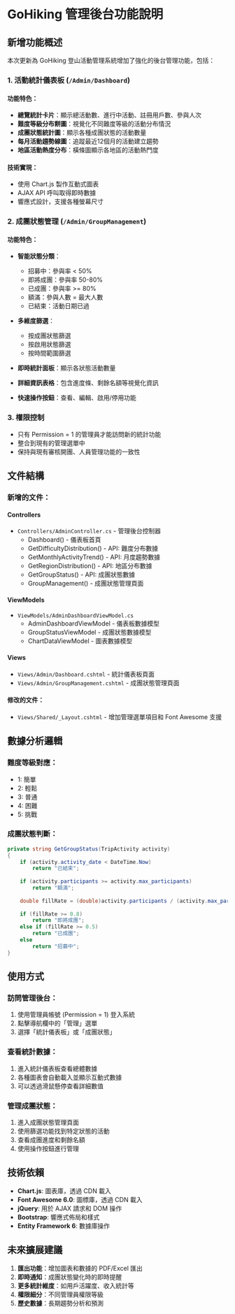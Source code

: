 # GoHiking 管理後台功能說明

## 新增功能概述

本次更新為 GoHiking 登山活動管理系統增加了強化的後台管理功能，包括：

### 1. 活動統計儀表板 (`/Admin/Dashboard`)

#### 功能特色：
- **總覽統計卡片**：顯示總活動數、進行中活動、註冊用戶數、參與人次
- **難度等級分布餅圖**：視覺化不同難度等級的活動分布情況
- **成團狀態統計圖**：顯示各種成團狀態的活動數量
- **每月活動趨勢線圖**：追蹤最近12個月的活動建立趨勢
- **地區活動熱度分布**：橫條圖顯示各地區的活動熱門度

#### 技術實現：
- 使用 Chart.js 製作互動式圖表
- AJAX API 呼叫取得即時數據
- 響應式設計，支援各種螢幕尺寸

### 2. 成團狀態管理 (`/Admin/GroupManagement`)

#### 功能特色：
- **智能狀態分類**：
  - 招募中：參與率 < 50%
  - 即將成團：參與率 50-80%
  - 已成團：參與率 >= 80%
  - 額滿：參與人數 = 最大人數
  - 已結束：活動日期已過

- **多維度篩選**：
  - 按成團狀態篩選
  - 按啟用狀態篩選  
  - 按時間範圍篩選

- **即時統計面板**：顯示各狀態活動數量
- **詳細資訊表格**：包含進度條、剩餘名額等視覺化資訊
- **快速操作按鈕**：查看、編輯、啟用/停用功能

### 3. 權限控制

- 只有 Permission = 1 的管理員才能訪問新的統計功能
- 整合到現有的管理選單中
- 保持與現有審核開團、人員管理功能的一致性

## 文件結構

### 新增的文件：

#### Controllers
- `Controllers/AdminController.cs` - 管理後台控制器
  - Dashboard() - 儀表板首頁
  - GetDifficultyDistribution() - API: 難度分布數據
  - GetMonthlyActivityTrend() - API: 月度趨勢數據
  - GetRegionDistribution() - API: 地區分布數據
  - GetGroupStatus() - API: 成團狀態數據
  - GroupManagement() - 成團狀態管理頁面

#### ViewModels  
- `ViewModels/AdminDashboardViewModel.cs`
  - AdminDashboardViewModel - 儀表板數據模型
  - GroupStatusViewModel - 成團狀態數據模型
  - ChartDataViewModel - 圖表數據模型

#### Views
- `Views/Admin/Dashboard.cshtml` - 統計儀表板頁面
- `Views/Admin/GroupManagement.cshtml` - 成團狀態管理頁面

#### 修改的文件：
- `Views/Shared/_Layout.cshtml` - 增加管理選單項目和 Font Awesome 支援

## 數據分析邏輯

### 難度等級對應：
- 1: 簡單
- 2: 輕鬆  
- 3: 普通
- 4: 困難
- 5: 挑戰

### 成團狀態判斷：
```csharp
private string GetGroupStatus(TripActivity activity)
{
    if (activity.activity_date < DateTime.Now)
        return "已結束";
    
    if (activity.participants >= activity.max_participants)
        return "額滿";
    
    double fillRate = (double)activity.participants / (activity.max_participants ?? 1);
    
    if (fillRate >= 0.8)
        return "即將成團";
    else if (fillRate >= 0.5)
        return "已成團";
    else
        return "招募中";
}
```

## 使用方式

### 訪問管理後台：
1. 使用管理員帳號 (Permission = 1) 登入系統
2. 點擊導航欄中的「管理」選單
3. 選擇「統計儀表板」或「成團狀態」

### 查看統計數據：
1. 進入統計儀表板查看總體數據
2. 各種圖表會自動載入並顯示互動式數據
3. 可以透過滑鼠懸停查看詳細數值

### 管理成團狀態：
1. 進入成團狀態管理頁面
2. 使用篩選功能找到特定狀態的活動
3. 查看成團進度和剩餘名額
4. 使用操作按鈕進行管理

## 技術依賴

- **Chart.js**: 圖表庫，透過 CDN 載入
- **Font Awesome 6.0**: 圖標庫，透過 CDN 載入  
- **jQuery**: 用於 AJAX 請求和 DOM 操作
- **Bootstrap**: 響應式佈局和樣式
- **Entity Framework 6**: 數據庫操作

## 未來擴展建議

1. **匯出功能**：增加圖表和數據的 PDF/Excel 匯出
2. **即時通知**：成團狀態變化時的即時提醒
3. **更多統計維度**：如用戶活躍度、收入統計等
4. **權限細分**：不同管理員權限等級
5. **歷史數據**：長期趨勢分析和預測